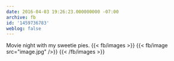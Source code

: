 ```yaml
---
date: 2016-04-03 19:26:23.000000000 -07:00
archive: fb
id: '1459736783'
weblog: false
---
```


Movie night with my sweetie pies.
{{< fb/images >}}
{{< fb/image src="image.jpg" />}}
{{< /fb/images >}}
